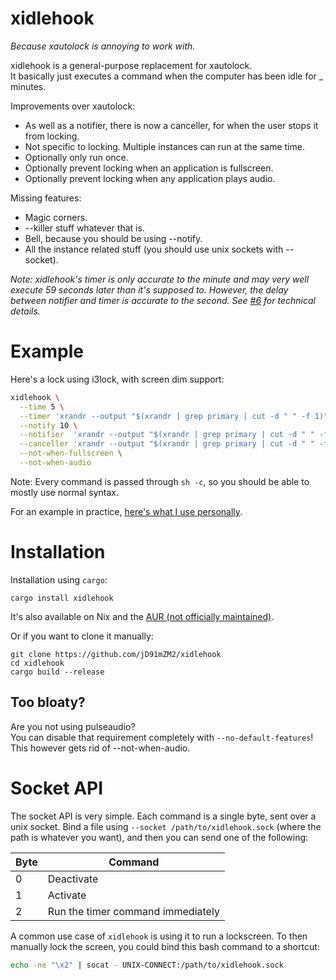 # xidlehook

*Because xautolock is annoying to work with.*

xidlehook is a general-purpose replacement for xautolock.  
It basically just executes a command when the computer has been idle for \_ minutes.

Improvements over xautolock:
 - As well as a notifier, there is now a canceller, for when the user stops it from locking.
 - Not specific to locking. Multiple instances can run at the same time.
 - Optionally only run once.
 - Optionally prevent locking when an application is fullscreen.
 - Optionally prevent locking when any application plays audio.

Missing features:
 - Magic corners.
 - --killer stuff whatever that is.
 - Bell, because you should be using --notify.
 - All the instance related stuff (you should use unix sockets with --socket).

*Note: xidlehook's timer is only accurate to the minute and may very well execute 59 seconds later than it's supposed to.
However, the delay between notifier and timer is accurate to the second.
See [#6](https://github.com/jD91mZM2/xidlehook/issues/6) for technical details.*

# Example

Here's a lock using i3lock, with screen dim support:

```Bash
xidlehook \
  --time 5 \
  --timer 'xrandr --output "$(xrandr | grep primary | cut -d " " -f 1)" --brightness 1; i3lock' \
  --notify 10 \
  --notifier  'xrandr --output "$(xrandr | grep primary | cut -d " " -f 1)" --brightness .1' \
  --canceller 'xrandr --output "$(xrandr | grep primary | cut -d " " -f 1)" --brightness 1' \
  --not-when-fullscreen \
  --not-when-audio
```

Note: Every command is passed through `sh -c`, so you should be able to mostly use normal syntax.

For an example in practice,
[here's what I use personally](https://github.com/jD91mZM2/.dotfiles/blob/master/lock-timer.sh).

# Installation

Installation using `cargo`:

```
cargo install xidlehook
```

It's also available on Nix and the [AUR (not officially maintained)](https://aur.archlinux.org/packages/xidlehook/).

Or if you want to clone it manually:

```
git clone https://github.com/jD91mZM2/xidlehook
cd xidlehook
cargo build --release
```

## Too bloaty?

Are you not using pulseaudio?  
You can disable that requirement completely with `--no-default-features`!  
This however gets rid of --not-when-audio.

# Socket API

The socket API is very simple. Each command is a single byte, sent over a unix
socket. Bind a file using `--socket /path/to/xidlehook.sock` (where the path is
whatever you want), and then you can send one of the following:

| Byte | Command                           |
| ---  | ---                               |
| 0    | Deactivate                        |
| 1    | Activate                          |
| 2    | Run the timer command immediately |

A common use case of `xidlehook` is using it to run a lockscreen. To then
manually lock the screen, you could bind this bash command to a shortcut:

```Bash
echo -ne "\x2" | socat - UNIX-CONNECT:/path/to/xidlehook.sock
```
